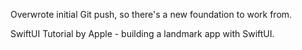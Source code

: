 Overwrote initial Git push, so there's a new foundation to work from.

SwiftUI Tutorial by Apple - building a landmark app with SwiftUI.
